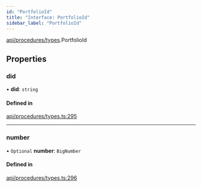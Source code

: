 ```yaml
---
id: "PortfolioId"
title: "Interface: PortfolioId"
sidebar_label: "PortfolioId"
---
```


[api/procedures/types](../../../../../modules/API/Procedures/Types/Types.md).PortfolioId

## Properties

### did

• **did**: `string`

#### Defined in

[api/procedures/types.ts:295](https://github.com/PolymeshAssociation/polymesh-sdk/blob/995f17653/src/api/procedures/types.ts#L295)

___

### number

• `Optional` **number**: `BigNumber`

#### Defined in

[api/procedures/types.ts:296](https://github.com/PolymeshAssociation/polymesh-sdk/blob/995f17653/src/api/procedures/types.ts#L296)
